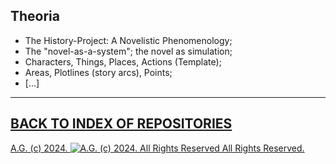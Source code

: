 Theoria
-------
* The History-Project: A Novelistic Phenomenology;
* The "novel-as-a-system"; the novel as simulation;
* Characters, Things, Places, Actions (Template);
* Areas, Plotlines (story arcs), Points;
* [...]

- - - - - - - - - -

## [BACK TO INDEX OF REPOSITORIES](https://github.com/antiface/Index)

[A.G. (c) 2024. ![A.G. (c) 2024. All Rights Reserved](https://historiotheque.files.wordpress.com/2016/11/ag_signature_official_2015_50px_cropped.jpg) All Rights Reserved.](http://alexgagnon.com)
